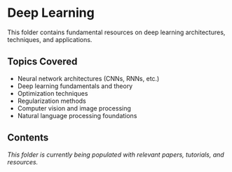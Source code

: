 # Deep Learning

This folder contains fundamental resources on deep learning architectures, techniques, and applications.

## Topics Covered
- Neural network architectures (CNNs, RNNs, etc.)
- Deep learning fundamentals and theory
- Optimization techniques
- Regularization methods
- Computer vision and image processing
- Natural language processing foundations

## Contents
*This folder is currently being populated with relevant papers, tutorials, and resources.*